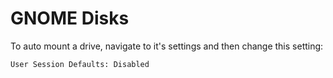 # GNOME Disks

To auto mount a drive, navigate to it's settings and then change this setting:

```text
User Session Defaults: Disabled
```
